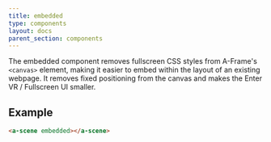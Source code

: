 ```yaml
---
title: embedded
type: components
layout: docs
parent_section: components
---
```


The embedded component removes fullscreen CSS styles from A-Frame's `<canvas>`
element, making it easier to embed within the layout of an existing webpage. It
removes fixed positioning from the canvas and makes the Enter VR / Fullscreen
UI smaller.

## Example

```html
<a-scene embedded></a-scene>
```
